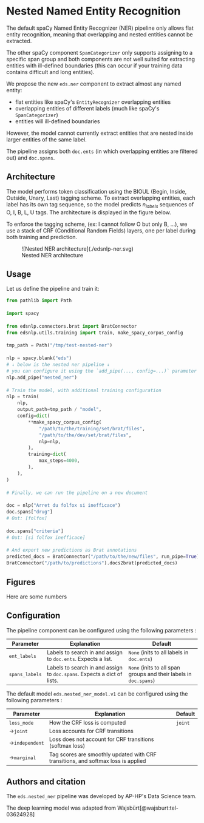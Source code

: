 # Nested Named Entity Recognition

The default spaCy Named Entity Recognizer (NER) pipeline only allows flat entity
recognition, meaning that overlapping and nested entities cannot be extracted.

The other spaCy component `SpanCategorizer` only supports assigning to a specific span
group and both components are not well suited for extracting entities with ill-defined
boundaries (this can occur if your training data contains difficult and long entities).

We propose the new `eds.ner` component to extract almost any named entity:

- flat entities like spaCy's `EntityRecognizer` overlapping entities
- overlapping entities of different labels (much like spaCy's `SpanCategorizer`)
- entities will ill-defined boundaries

However, the model cannot currently extract entities that are nested inside larger entities
of the same label.

The pipeline assigns both `doc.ents` (in which overlapping entities are filtered
out) and `doc.spans`.

## Architecture

The model performs token classification using the BIOUL (Begin, Inside, Outside, Unary, Last) tagging scheme.
To extract overlapping entities, each label has its own tag sequence, so the model predicts
$n_{labels}$ sequences of O, I, B, L, U tags. The architecture is displayed in the figure below.

To enforce the tagging scheme, (ex: I cannot follow O but only B, ...), we use a stack of
CRF (Conditional Random Fields) layers, one per label during both training and prediction.

<figure markdown>
  ![Nested NER architecture](./edsnlp-ner.svg)
  <figcaption>Nested NER architecture</figcaption>
</figure>

## Usage

Let us define the pipeline and train it:

<!-- no-check -->
```python
from pathlib import Path

import spacy

from edsnlp.connectors.brat import BratConnector
from edsnlp.utils.training import train, make_spacy_corpus_config

tmp_path = Path("/tmp/test-nested-ner")

nlp = spacy.blank("eds")
# ↓ below is the nested ner pipeline ↓
# you can configure it using the `add_pipe(..., config=...)` parameter
nlp.add_pipe("nested_ner")

# Train the model, with additional training configuration
nlp = train(
    nlp,
    output_path=tmp_path / "model",
    config=dict(
        **make_spacy_corpus_config(
            "/path/to/the/training/set/brat/files",
            "/path/to/the/dev/set/brat/files",
            nlp=nlp,
        ),
        training=dict(
            max_steps=4000,
        ),
    ),
)

# Finally, we can run the pipeline on a new document

doc = nlp("Arret du folfox si inefficace")
doc.spans["drug"]
# Out: [folfox]

doc.spans["criteria"]
# Out: [si folfox inefficace]

# And export new predictions as Brat annotations
predicted_docs = BratConnector("/path/to/the/new/files", run_pipe=True).brat2docs(nlp)
BratConnector("/path/to/predictions").docs2brat(predicted_docs)
```

## Figures

Here are some numbers

## Configuration

The pipeline component can be configured using the following parameters :

<div markdown="1" class="explicit-col-width">

| Parameter      | Explanation                                                             | Default                                                           |
|----------------|-------------------------------------------------------------------------|-------------------------------------------------------------------|
| `ent_labels`   | Labels to search in and assign to `doc.ents`. Expects a list.           | `None` (inits to all labels in `doc.ents`)                        |
| `spans_labels` | Labels to search in and assign to `doc.spans`. Expects a dict of lists. | `None` (inits to all span groups and their labels in `doc.spans`) |

The default model `eds.nested_ner_model.v1` can be configured using the following parameters :


| Parameter      | Explanation                                                                       | Default |
|----------------|-----------------------------------------------------------------------------------|---------|
| `loss_mode`    | How the CRF loss is computed                                                      | `joint` |
| →`joint`       | Loss accounts for CRF transitions                                                 |         |
| →`independent` | Loss does not account for CRF transitions (softmax loss)                          |         |
| →`marginal`    | Tag scores are smoothly updated with CRF transitions, and softmax loss is applied |         |

</div>

## Authors and citation

The `eds.nested_ner` pipeline was developed by AP-HP's Data Science team.

The deep learning model was adapted from Wajsbürt[@wajsburt:tel-03624928]
